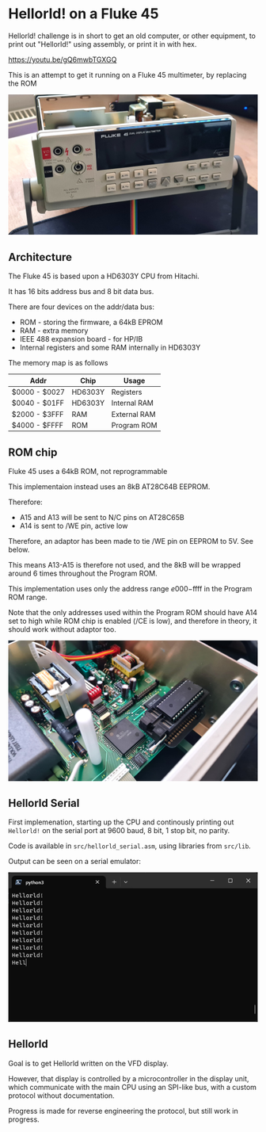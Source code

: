 Hellorld! on a Fluke 45
=======================

Hellorld! challenge is in short to get an old computer, or other equipment, to
print out "Hellorld!" using assembly, or print it in with hex.

https://youtu.be/gQ6mwbTGXGQ

This is an attempt to get it running on a Fluke 45 multimeter, by replacing the
ROM

![Fluke 45](img/fluke45.jpg)

Architecture
------------

The Fluke 45 is based upon a HD6303Y CPU from Hitachi.

It has 16 bits address bus and 8 bit data bus.

There are four devices on the addr/data bus:

- ROM - storing the firmware, a 64kB EPROM
- RAM - extra memory
- IEEE 488 expansion board - for HP/IB
- Internal registers and some RAM internally in HD6303Y

The memory map is as follows

| Addr          | Chip    | Usage        |
| ------------- | ------- | ------------ |
| $0000 - $0027 | HD6303Y | Registers    |
| $0040 - $01FF | HD6303Y | Internal RAM |
| $2000 - $3FFF | RAM     | External RAM |
| $4000 - $FFFF | ROM     | Program ROM  |

ROM chip
--------

Fluke 45 uses a 64kB ROM, not reprogrammable

This implementaion instead uses an 8kB AT28C64B EEPROM.

Therefore:
- A15 and A13 will be sent to N/C pins on AT28C65B
- A14 is sent to /WE pin, active low

Therefore, an adaptor has been made to tie /WE pin on EEPROM to 5V. See below.

This means A13-A15 is therefore not used, and the 8kB will be wrapped around 6
times throughout the Program ROM.

This implementation uses only the address range $e000-$ffff in the Program ROM
range.

Note that the only addresses used within the Program ROM should have A14 set to
high while ROM chip is enabled (/CE is low), and therefore in theory, it should
work without adaptor too.

![Fluke 45](img/rom_board.jpg)

Hellorld Serial
---------------

First implemenation, starting up the CPU and continously printing out
`Hellorld!` on the serial port at 9600 baud, 8 bit, 1 stop bit, no parity.

Code is available in `src/hellorld_serial.asm`, using libraries from `src/lib`.

Output can be seen on a serial emulator:

![Hellorld serial emulator](img/hellorld_serial.png)

Hellorld
--------

Goal is to get Hellorld written on the VFD display.

However, that display is controlled by a microcontroller in the display unit,
which communicate with the main CPU using an SPI-like bus, with a custom
protocol without documentation.

Progress is made for reverse engineering the protocol, but still work in
progress.